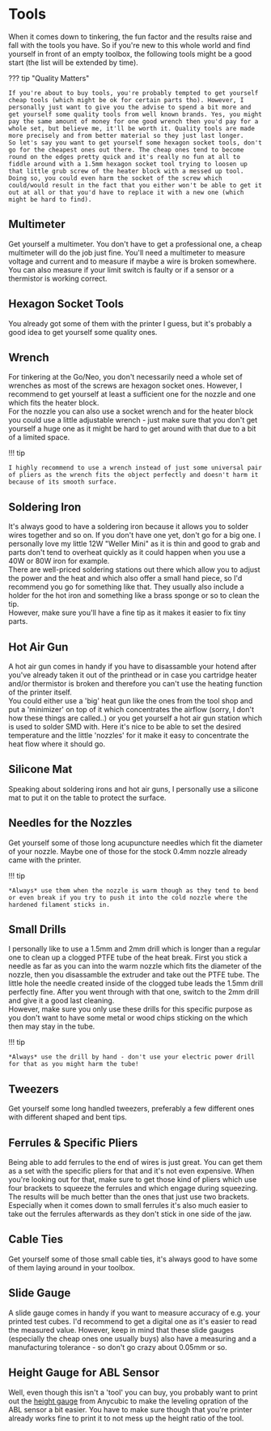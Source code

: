 <link rel=”manifest” href=”docs/manifest.webmanifest”>

# Tools 
When it comes down to tinkering, the fun factor and the results raise and fall with the tools you have. So if you're new to this whole world and find yourself in front of an empty toolbox, the following tools might be a good start (the list will be extended by time).  
  
??? tip "Quality Matters"

    If you're about to buy tools, you're probably tempted to get yourself cheap tools (which might be ok for certain parts tho). However, I personally just want to give you the advise to spend a bit more and get yourself some quality tools from well known brands. Yes, you might pay the same amount of money for one good wrench then you'd pay for a whole set, but believe me, it'll be worth it. Quality tools are made more precisely and from better material so they just last longer.  
    So let's say you want to get yourself some hexagon socket tools, don't go for the cheapest ones out there. The cheap ones tend to become round on the edges pretty quick and it's really no fun at all to fiddle around with a 1.5mm hexagon socket tool trying to loosen up that little grub screw of the heater block with a messed up tool. Doing so, you could even harm the socket of the screw which could/would result in the fact that you either won't be able to get it out at all or that you'd have to replace it with a new one (which might be hard to find).  
     

## Multimeter
Get yourself a multimeter. You don't have to get a professional one, a cheap multimeter will do the job just fine. You'll need a multimeter to measure voltage and current and to measure if maybe a wire is broken somewhere. You can also measure if your limit switch is faulty or if a sensor or a thermistor is working correct.  

## Hexagon Socket Tools 
You already got some of them with the printer I guess, but it's probably a good idea to get yourself some quality ones.  

## Wrench 
For tinkering at the Go/Neo, you don't necessarily need a whole set of wrenches as most of the screws are hexagon socket ones. However, I recommend to get yourself at least a sufficient one for the nozzle and one which fits the heater block.  
For the nozzle you can also use a socket wrench and for the heater block you could use a little adjustable wrench - just make sure that you don't get yourself a huge one as it might be hard to get around with that due to a bit of a limited space.  

!!! tip

    I highly recommend to use a wrench instead of just some universal pair of pliers as the wrench fits the object perfectly and doesn't harm it because of its smooth surface.  

## Soldering Iron 
It's always good to have a soldering iron because it allows you to solder wires together and so on. If you don't have one yet, don't go for a big one. I personally love my little 12W "Weller Mini" as it is thin and good to grab and parts don't tend to overheat quickly as it could happen when you use a 40W or 80W iron for example.  
There are well-priced soldering stations out there which allow you to adjust the power and the heat and which also offer a small hand piece, so I'd recommend you go for something like that. They usually also include a holder for the hot iron and something like a brass sponge or so to clean the tip.   
However, make sure you'll have a fine tip as it makes it easier to fix tiny parts.  

## Hot Air Gun
A hot air gun comes in handy if you have to disassamble your hotend after you've already taken it out of the printhead or in case you cartridge heater and/or thermistor is broken and therefore you can't use the heating function of the printer itself.  
You could either use a 'big' heat gun like the ones from the tool shop and put a 'minimizer' on top of it which concentrates the airflow (sorry, I don't how these things are called..) or you get yourself a hot air gun station which is used to solder SMD with. Here it's nice to be able to set the desired temperature and the little 'nozzles' for it make it easy to concentrate the heat flow where it should go.  

## Silicone Mat 
Speaking about soldering irons and hot air guns, I personally use a silicone mat to put it on the table to protect the surface.  

## Needles for the Nozzles
Get yourself some of those long acupuncture needles which fit the diameter of your nozzle. Maybe one of those for the stock 0.4mm nozzle already came with the printer. 

!!! tip

    *Always* use them when the nozzle is warm though as they tend to bend or even break if you try to push it into the cold nozzle where the hardened filament sticks in.  

## Small Drills
I personally like to use a 1.5mm and 2mm drill which is longer than a regular one to clean up a clogged PTFE tube of the heat break. First you stick a needle as far as you can into the warm nozzle which fits the diameter of the nozzle, then you disassamble the extruder and take out the PTFE tube. The little hole the needle created inside of the clogged tube leads the 1.5mm drill perfectly fine. After you went through with that one, switch to the 2mm drill and give it a good last cleaning.  
However, make sure you only use these drills for this specific purpose as you don't want to have some metal or wood chips sticking on the which then may stay in the tube.  

!!! tip 

    *Always* use the drill by hand - don't use your electric power drill for that as you might harm the tube!

## Tweezers
Get yourself some long handled tweezers, preferably a few different ones with different shaped and bent tips.  

## Ferrules & Specific Pliers
Being able to add ferrules to the end of wires is just great. You can get them as a set with the specific pliers for that and it's not even expensive. When you're looking out for that, make sure to get those kind of pliers which use four brackets to squeeze the ferrules and which engage during squeezing. The results will be much better than the ones that just use two brackets. Especially when it comes down to small ferrules it's also much easier to take out the ferrules afterwards as they don't stick in one side of the jaw.

## Cable Ties
Get yourself some of those small cable ties, it's always good to have some of them laying around in your toolbox. 

## Slide Gauge
A slide gauge comes in handy if you want to measure accuracy of e.g. your printed test cubes. I'd recommend to get a digital one as it's easier to read the measured value. However, keep in mind that these slide gauges (especially the cheap ones one usually buys) also have a measuring and a manufacturing tolerance - so don't go crazy about 0.05mm or so. 

## Height Gauge for ABL Sensor
Well, even though this isn't a 'tool' you can buy, you probably want to print out the [height gauge](https://cdn.shopify.com/s/files/1/0245/5519/2380/files/Height_gauge.rar?v=1667814312) from Anycubic to make the leveling opration of the ABL sensor a bit easier. You have to make sure though that you're printer already works fine to print it to not mess up the height ratio of the tool.
